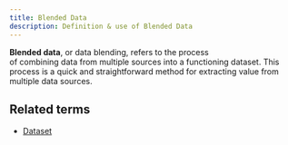 ```yaml
---
title: Blended Data 
description: Definition & use of Blended Data 
---
```

**Blended data**, or data blending, refers to the process of combining data from multiple sources into a functioning dataset. This process is a quick and straightforward method for extracting value from multiple data sources.

## Related terms

- [Dataset](../dataset-table)